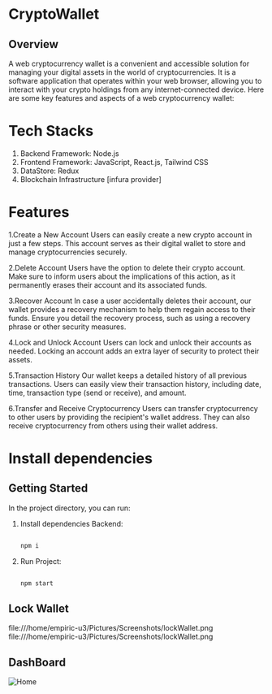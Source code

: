 # CryptoWallet

## Overview

A web cryptocurrency wallet is a convenient and accessible solution for managing your digital assets in the world of cryptocurrencies. It is a software application that operates within your web browser, allowing you to interact with your crypto holdings from any internet-connected device. Here are some key features and aspects of a web cryptocurrency wallet:

# Tech Stacks
1. Backend Framework: Node.js
2. Frontend Framework: JavaScript, React.js, Tailwind CSS
3. DataStore: Redux
4. Blockchain Infrastructure [infura provider]

# Features


1.Create a New Account Users can easily create a new crypto account in just a few steps. This account serves as their digital wallet to store and manage cryptocurrencies securely.

2.Delete Account Users have the option to delete their crypto account. Make sure to inform users about the implications of this action, as it permanently erases their account and its associated funds.

3.Recover Account In case a user accidentally deletes their account, our wallet provides a recovery mechanism to help them regain access to their funds. Ensure you detail the recovery process, such as using a recovery phrase or other security measures.

4.Lock and Unlock Account Users can lock and unlock their accounts as needed. Locking an account adds an extra layer of security to protect their assets.

5.Transaction History Our wallet keeps a detailed history of all previous transactions. Users can easily view their transaction history, including date, time, transaction type (send or receive), and amount.

6.Transfer and Receive Cryptocurrency Users can transfer cryptocurrency to other users by providing the recipient's wallet address. They can also receive cryptocurrency from others using their wallet address.
  

# Install dependencies
## Getting Started

In the project directory, you can run:
1. Install dependencies Backend:

   ```bash
   
   npm i

1. Run Project:

   ```bash
   
   npm start


## Lock Wallet

file:///home/empiric-u3/Pictures/Screenshots/lockWallet.png
file:///home/empiric-u3/Pictures/Screenshots/lockWallet.png


## DashBoard

![Home](https://github.com/divyesh1021/CryptoWallet/assets/123168821/ca1b19e5-ae58-4bfa-bcbf-67acc1d75dd2)
